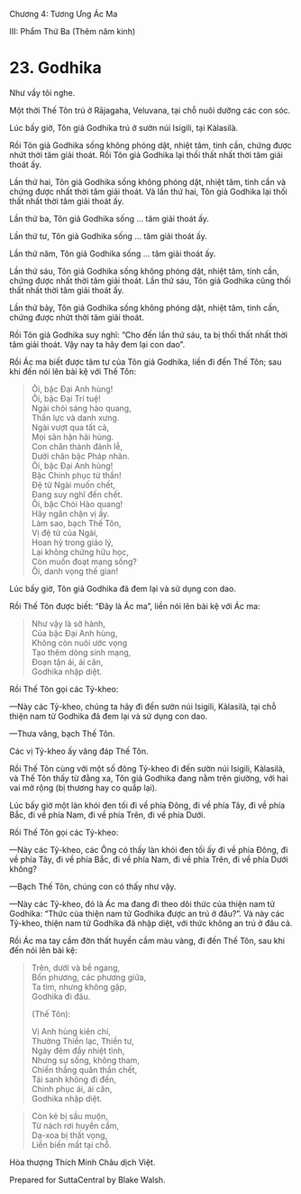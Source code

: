  

Chương 4: Tương Ưng Ác Ma

III: Phẩm Thứ Ba (Thêm năm kinh)

# 23\. Godhika

Như vầy tôi nghe.

Một thời Thế Tôn trú ở Rājagaha, Veluvana, tại chỗ nuôi dưỡng các con sóc.

Lúc bấy giờ, Tôn giả Godhika trú ở sườn núi Isigili, tại Kàlasilà.

Rồi Tôn giả Godhika sống không phóng dật, nhiệt tâm, tinh cần, chứng được nhứt thời tâm giải thoát. Rồi Tôn giả Godhika lại thối thất nhất thời tâm giải thoát ấy.

Lần thứ hai, Tôn giả Godhika sống không phóng dật, nhiệt tâm, tinh cần và chứng được nhất thời tâm giải thoát. Và lần thứ hai, Tôn giả Godhika lại thối thất nhất thời tâm giải thoát ấy.

Lần thứ ba, Tôn giả Godhika sống … tâm giải thoát ấy.

Lần thứ tư, Tôn giả Godhika sống … tâm giải thoát ấy.

Lần thứ năm, Tôn giả Godhika sống … tâm giải thoát ấy.

Lần thứ sáu, Tôn giả Godhika sống không phóng dật, nhiệt tâm, tinh cần, chứng được nhất thời tâm giải thoát. Lần thứ sáu, Tôn giả Godhika cũng thối thất nhất thời tâm giải thoát ấy.

Lần thứ bảy, Tôn giả Godhika sống không phóng dật, nhiệt tâm, tinh cần, chứng được nhứt thời tâm giải thoát.

Rồi Tôn giả Godhika suy nghĩ: “Cho đến lần thứ sáu, ta bị thối thất nhất thời tâm giải thoát. Vậy nay ta hãy đem lại con dao”.

Rồi Ác ma biết được tâm tư của Tôn giả Godhika, liền đi đến Thế Tôn; sau khi đến nói lên bài kệ với Thế Tôn:

> Ôi, bậc Ðại Anh hùng!  
> Ôi, bậc Ðại Trí tuệ!  
> Ngài chói sáng hào quang,  
> Thần lực và danh xưng.  
> Ngài vượt qua tất cả,  
> Mọi sân hận hãi hùng.  
> Con chân thành đảnh lễ,  
> Dưới chân bậc Pháp nhãn.  
> Ôi, bậc Ðại Anh hùng!  
> Bậc Chinh phục tử thần!  
> Ðệ tử Ngài muốn chết,  
> Ðang suy nghĩ đến chết.  
> Ôi, bậc Chói Hào quang!  
> Hãy ngăn chặn vị ấy.  
> Làm sao, bạch Thế Tôn,  
> Vị đệ tử của Ngài,  
> Hoan hỷ trong giáo lý,  
> Lại không chứng hữu học,  
> Còn muốn đoạt mạng sống?  
> Ôi, danh vọng thế gian!

Lúc bấy giờ, Tôn giả Godhika đã đem lại và sử dụng con dao.

Rồi Thế Tôn được biết: “Ðây là Ác ma”, liền nói lên bài kệ với Ác ma:

> Như vậy là sở hành,  
> Của bậc Ðại Anh hùng,  
> Không còn nuôi ước vọng  
> Tạo thêm dòng sinh mạng,  
> Ðoạn tận ái, ái căn,  
> Godhika nhập diệt.

Rồi Thế Tôn gọi các Tỷ-kheo:

—Này các Tỷ-kheo, chúng ta hãy đi đến sườn núi Isigili, Kàlasilà, tại chỗ thiện nam tử Godhika đã đem lại và sử dụng con dao.

—Thưa vâng, bạch Thế Tôn.

Các vị Tỷ-kheo ấy vâng đáp Thế Tôn.

Rồi Thế Tôn cùng với một số đông Tỷ-kheo đi đến sườn núi Isigili, Kàlasilà, và Thế Tôn thấy từ đằng xa, Tôn giả Godhika đang nằm trên giường, với hai vai mở rộng (bị thương hay co quắp lại).

Lúc bấy giờ một làn khói đen tối đi về phía Ðông, đi về phía Tây, đi về phía Bắc, đi về phía Nam, đi về phía Trên, đi về phía Dưới.

Rồi Thế Tôn gọi các Tỷ-kheo:

—Này các Tỷ-kheo, các Ông có thấy làn khói đen tối ấy đi về phía Ðông, đi về phía Tây, đi về phía Bắc, đi về phía Nam, đi về phía Trên, đi về phía Dưới không?

—Bạch Thế Tôn, chúng con có thấy như vậy.

—Này các Tỷ-kheo, đó là Ác ma đang đi theo dõi thức của thiện nam tử Godhika: “Thức của thiện nam tử Godhika được an trú ở đâu?”. Và này các Tỷ-kheo, thiện nam tử Godhika đã nhập diệt, với thức không an trú ở đâu cả.

Rồi Ác ma tay cầm đờn thất huyền cầm màu vàng, đi đến Thế Tôn, sau khi đến nói lên bài kệ:

> Trên, dưới và bề ngang,  
> Bốn phương, các phương giữa,  
> Ta tìm, nhưng không gặp,  
> Godhika đi đâu.
> 
> (Thế Tôn):
> 
> Vị Anh hùng kiên chí,  
> Thường Thiền lạc, Thiền tư,  
> Ngày đêm đầy nhiệt tình,  
> Nhưng sự sống, không tham,  
> Chiến thắng quân thần chết,  
> Tái sanh không đi đến,  
> Chinh phục ái, ái căn,  
> Godhika nhập diệt.

> Còn kẻ bị sầu muộn,  
> Từ nách rơi huyền cầm,  
> Dạ-xoa bị thất vọng,  
> Liền biến mất tại chỗ.

Hòa thượng Thích Minh Châu dịch Việt.

Prepared for SuttaCentral by Blake Walsh.